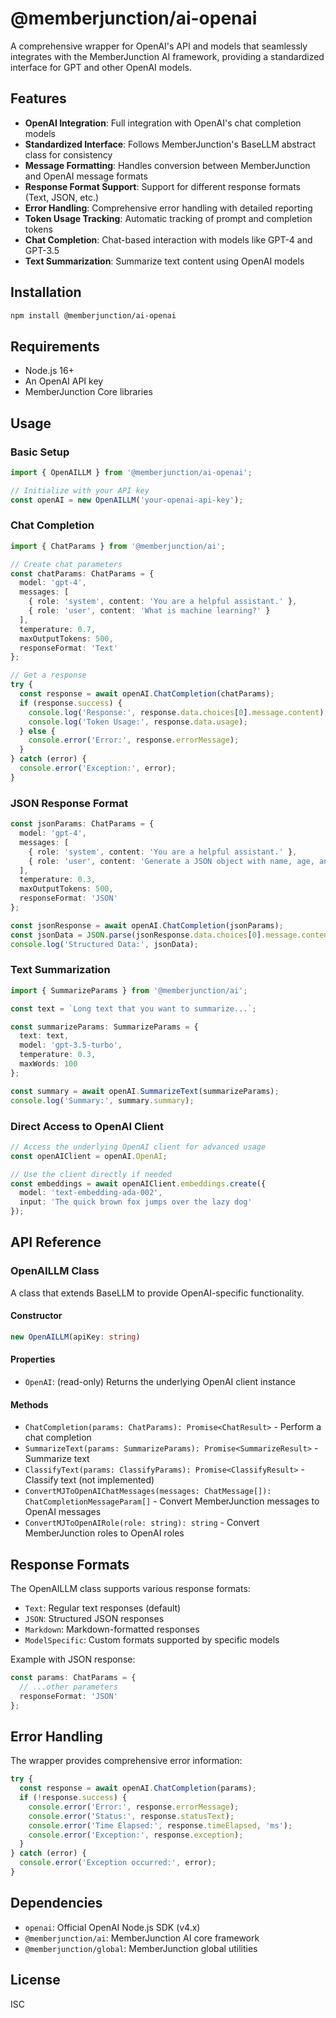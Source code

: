 # @memberjunction/ai-openai

A comprehensive wrapper for OpenAI's API and models that seamlessly integrates with the MemberJunction AI framework, providing a standardized interface for GPT and other OpenAI models.

## Features

- **OpenAI Integration**: Full integration with OpenAI's chat completion models
- **Standardized Interface**: Follows MemberJunction's BaseLLM abstract class for consistency
- **Message Formatting**: Handles conversion between MemberJunction and OpenAI message formats
- **Response Format Support**: Support for different response formats (Text, JSON, etc.)
- **Error Handling**: Comprehensive error handling with detailed reporting
- **Token Usage Tracking**: Automatic tracking of prompt and completion tokens
- **Chat Completion**: Chat-based interaction with models like GPT-4 and GPT-3.5
- **Text Summarization**: Summarize text content using OpenAI models

## Installation

```bash
npm install @memberjunction/ai-openai
```

## Requirements

- Node.js 16+
- An OpenAI API key
- MemberJunction Core libraries

## Usage

### Basic Setup

```typescript
import { OpenAILLM } from '@memberjunction/ai-openai';

// Initialize with your API key
const openAI = new OpenAILLM('your-openai-api-key');
```

### Chat Completion

```typescript
import { ChatParams } from '@memberjunction/ai';

// Create chat parameters
const chatParams: ChatParams = {
  model: 'gpt-4',
  messages: [
    { role: 'system', content: 'You are a helpful assistant.' },
    { role: 'user', content: 'What is machine learning?' }
  ],
  temperature: 0.7,
  maxOutputTokens: 500,
  responseFormat: 'Text'
};

// Get a response
try {
  const response = await openAI.ChatCompletion(chatParams);
  if (response.success) {
    console.log('Response:', response.data.choices[0].message.content);
    console.log('Token Usage:', response.data.usage);
  } else {
    console.error('Error:', response.errorMessage);
  }
} catch (error) {
  console.error('Exception:', error);
}
```

### JSON Response Format

```typescript
const jsonParams: ChatParams = {
  model: 'gpt-4',
  messages: [
    { role: 'system', content: 'You are a helpful assistant.' },
    { role: 'user', content: 'Generate a JSON object with name, age, and city for 3 fictional people.' }
  ],
  temperature: 0.3,
  maxOutputTokens: 500,
  responseFormat: 'JSON'
};

const jsonResponse = await openAI.ChatCompletion(jsonParams);
const jsonData = JSON.parse(jsonResponse.data.choices[0].message.content);
console.log('Structured Data:', jsonData);
```

### Text Summarization

```typescript
import { SummarizeParams } from '@memberjunction/ai';

const text = `Long text that you want to summarize...`;

const summarizeParams: SummarizeParams = {
  text: text,
  model: 'gpt-3.5-turbo',
  temperature: 0.3,
  maxWords: 100
};

const summary = await openAI.SummarizeText(summarizeParams);
console.log('Summary:', summary.summary);
```

### Direct Access to OpenAI Client

```typescript
// Access the underlying OpenAI client for advanced usage
const openAIClient = openAI.OpenAI;

// Use the client directly if needed
const embeddings = await openAIClient.embeddings.create({
  model: 'text-embedding-ada-002',
  input: 'The quick brown fox jumps over the lazy dog'
});
```

## API Reference

### OpenAILLM Class

A class that extends BaseLLM to provide OpenAI-specific functionality.

#### Constructor

```typescript
new OpenAILLM(apiKey: string)
```

#### Properties

- `OpenAI`: (read-only) Returns the underlying OpenAI client instance

#### Methods

- `ChatCompletion(params: ChatParams): Promise<ChatResult>` - Perform a chat completion
- `SummarizeText(params: SummarizeParams): Promise<SummarizeResult>` - Summarize text
- `ClassifyText(params: ClassifyParams): Promise<ClassifyResult>` - Classify text (not implemented)
- `ConvertMJToOpenAIChatMessages(messages: ChatMessage[]): ChatCompletionMessageParam[]` - Convert MemberJunction messages to OpenAI messages
- `ConvertMJToOpenAIRole(role: string): string` - Convert MemberJunction roles to OpenAI roles

## Response Formats

The OpenAILLM class supports various response formats:

- `Text`: Regular text responses (default)
- `JSON`: Structured JSON responses
- `Markdown`: Markdown-formatted responses
- `ModelSpecific`: Custom formats supported by specific models

Example with JSON response:

```typescript
const params: ChatParams = {
  // ...other parameters
  responseFormat: 'JSON'
};
```

## Error Handling

The wrapper provides comprehensive error information:

```typescript
try {
  const response = await openAI.ChatCompletion(params);
  if (!response.success) {
    console.error('Error:', response.errorMessage);
    console.error('Status:', response.statusText);
    console.error('Time Elapsed:', response.timeElapsed, 'ms');
    console.error('Exception:', response.exception);
  }
} catch (error) {
  console.error('Exception occurred:', error);
}
```

## Dependencies

- `openai`: Official OpenAI Node.js SDK (v4.x)
- `@memberjunction/ai`: MemberJunction AI core framework
- `@memberjunction/global`: MemberJunction global utilities

## License

ISC